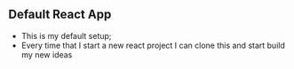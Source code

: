 ## Default React App

- This is my default setup;
- Every time that I start a new react project I can clone this and start build my new ideas